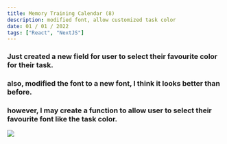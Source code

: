 ```yaml
---
title: Memory Training Calendar (8)
description: modified font, allow customized task color
date: 01 / 01 / 2022
tags: ["React", "NextJS"]
---
```


<h3>Just created a new field for user to select their favourite color for their task.</h3>
<h3>also, modified the font to a new font, I think it looks better than before.</h3>
<h3>however, I may create a function to allow user to select their favourite font like the task color.</h3>

<Image layout='fill' src='/image/Blog/20220101-0100/20220101-0001.jpg'></Image><br/>
